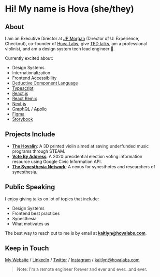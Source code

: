 # Hi! My name is Hova (she/they)

## About
I am an Executive Director at [JP Morgan](https://www.jpmorgan.com/global) (Director of UI Experience, Checkout), co-founder of [Hova Labs](https://www.hovalabs.com/), give [TED talks](https://www.tedmed.com/speakers/show?id=619749), am a professional violinist, and am a design system tech lead engineer 🚀.

Currently excited about:
- Design Systems
- Internationalization
- Frontend Accessibility
- [Deductive Component Language](https://www.hovalabs.com/blog/deductive-component-language/)
- [Typescript](https://www.typescriptlang.org/)
- [React.js](https://reactjs.org/)
- [React Remix](https://remix.run/)
- [Next.js](https://nextjs.org/)
- [GraphQL](https://graphql.org/)  /  [Apollo](https://www.apollographql.com/)
- [Figma](figma.com)
- [Storybook](https://storybook.js.org/)

## Projects Include
- **[The Hovalin](https://www.hovalabs.com/hovalin)**: A 3D printed violin aimed at saving underfunded music programs through STEAM.
- **[Vote By Address](https://www.votebyaddress.com/)**: A 2020 presidential election voting information resource using Google Civic Information API.
- **[The Synesthesia Network](http://www.thesynesthesianetwork.com/)**: A nexus for synesthetes and researchers of synesthesia.

## Public Speaking
I enjoy giving talks on lot of topics that include:
- Design Systems
- Frontend best practices
- Synesthesia
- What motivates us

The best way to reach out to me is by email at **kaitlyn@hovalabs.com**.

## Keep in Touch

[My Website](https://www.kaitlynhova.com/)  /  [LinkedIn](https://www.linkedin.com/in/kaitlynhova/)  /  [Twitter](https://twitter.com/KaitlynHova)  /  [Instagram](https://www.instagram.com/kaitlynhova/?hl=en) / kaitlyn@hovalabs.com

> Note: I'm a remote engineer forever and ever and ever...and ever.
